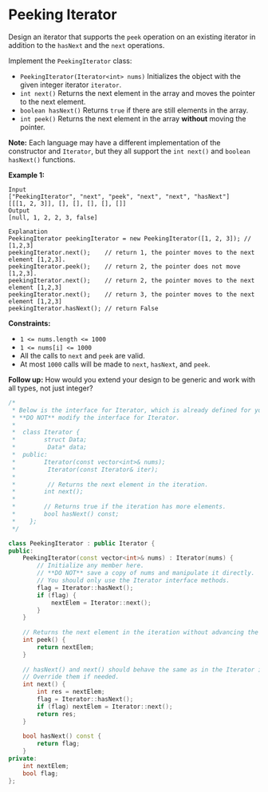 # Peeking Iterator

Design an iterator that supports the `peek` operation on an existing iterator in addition to the `hasNext` and the `next` operations.

Implement the `PeekingIterator` class:

- `PeekingIterator(Iterator<int> nums)` Initializes the object with the given integer iterator `iterator`.
- `int next()` Returns the next element in the array and moves the pointer to the next element.
- `boolean hasNext()` Returns `true` if there are still elements in the array.
- `int peek()` Returns the next element in the array **without** moving the pointer.

**Note:** Each language may have a different implementation of the constructor and `Iterator`, but they all support the `int next()` and `boolean hasNext()` functions.

 

**Example 1:**

```
Input
["PeekingIterator", "next", "peek", "next", "next", "hasNext"]
[[[1, 2, 3]], [], [], [], [], []]
Output
[null, 1, 2, 2, 3, false]

Explanation
PeekingIterator peekingIterator = new PeekingIterator([1, 2, 3]); // [1,2,3]
peekingIterator.next();    // return 1, the pointer moves to the next element [1,2,3].
peekingIterator.peek();    // return 2, the pointer does not move [1,2,3].
peekingIterator.next();    // return 2, the pointer moves to the next element [1,2,3]
peekingIterator.next();    // return 3, the pointer moves to the next element [1,2,3]
peekingIterator.hasNext(); // return False
```

 

**Constraints:**

- `1 <= nums.length <= 1000`
- `1 <= nums[i] <= 1000`
- All the calls to `next` and `peek` are valid.
- At most `1000` calls will be made to `next`, `hasNext`, and `peek`.

 

**Follow up:** How would you extend your design to be generic and work with all types, not just integer?

```c++
/*
 * Below is the interface for Iterator, which is already defined for you.
 * **DO NOT** modify the interface for Iterator.
 *
 *  class Iterator {
 *        struct Data;
 *         Data* data;
 *  public:
 *        Iterator(const vector<int>& nums);
 *         Iterator(const Iterator& iter);
 *
 *         // Returns the next element in the iteration.
 *        int next();
 *
 *        // Returns true if the iteration has more elements.
 *        bool hasNext() const;
 *    };
 */

class PeekingIterator : public Iterator {
public:
    PeekingIterator(const vector<int>& nums) : Iterator(nums) {
        // Initialize any member here.
        // **DO NOT** save a copy of nums and manipulate it directly.
        // You should only use the Iterator interface methods.
        flag = Iterator::hasNext();
        if (flag) {
            nextElem = Iterator::next();
        }
    }
    
    // Returns the next element in the iteration without advancing the iterator.
    int peek() {
        return nextElem;
    }
    
    // hasNext() and next() should behave the same as in the Iterator interface.
    // Override them if needed.
    int next() {
        int res = nextElem;
        flag = Iterator::hasNext();
        if (flag) nextElem = Iterator::next();
        return res;
    }
    
    bool hasNext() const {
        return flag;
    }
private:
    int nextElem;
    bool flag;
};
```

